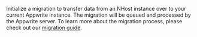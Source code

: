 Initialize a migration to transfer data from an NHost instance over to your current Appwrite instance. The migration will be queued and processed by the Appwrite server. To learn more about the migration process, please check out our [migration guide](/docs/migrations).